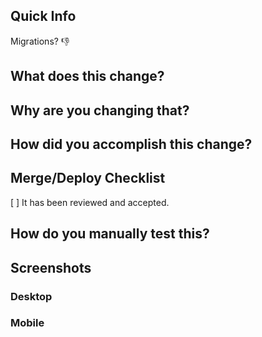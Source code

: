 Quick Info
---

Migrations? :-1:

What does this change?
----

Why are you changing that?
----

How did you accomplish this change?
----

Merge/Deploy Checklist
----
[ ] It has been reviewed and accepted.

How do you manually test this?
----

Screenshots
----

### Desktop

### Mobile